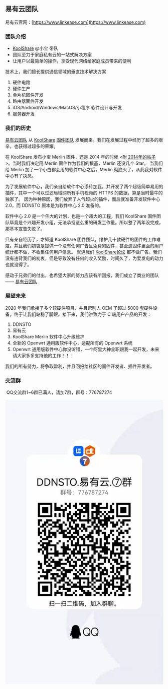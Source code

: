 ## 易有云团队

易有云官网：[https://www.linkease.com](https://www.linkease.com)

### 团队介绍
* [KoolShare](https://koolshare.cn/space-uid-2380.html) @小宝 带队
* 团队至力于家庭私有云的一站式解决方案
* 让用户以最简单的操作，享受现代网络给家庭成员带来的便利

技术上，我们擅长提供通信领域的垂直技术解决方案

1. 硬件电路
2. 硬件生产
3. 单片机固件开发
4. 路由器固件开发
5. iOS/Android/Windows/MacOS/小程序 软件设计与开发
6. 服务器开发

### 我们的历史

[易有云团队](https://github.com/linkease/) 从 [KoolShare](https://www.koolshare.cn) [固件团队](https://github.com/koolshare/) 
发展而来。我们在发展过程中经历了超多的艰辛，也获得过超多的荣耀。

在 KoolShare 发布小宝 Merlin 固件，还是 2014 年的时候 <附 [2014年的帖子](https://koolshare.cn/thread-1814-1-1.html) >。当时我们决定用 Merlin 固件作为我们的根基，Merlin 还没几个 Star。
当我们给 Merlin 加了一个小白都会用的软件中心之后，Merlin 彻底火了，从此我对软件中心有了执念。

为了发展软件中心，我们亲自给软件中心添砖加瓦，并开发了两个超级简单易用的插件，其中一个可以过滤局域网所有手机视频的 HTTPS 的数据，算是当时最牛的独家了。
因为种种原因，我们放弃了人气超火的插件，而后就准备开发软件中心 2.0，而 DDNSTO 原本是为软件中心 2.0 准备的。

软件中心 2.0 是一个伟大的计划，也是一个超大的工程，我们 KoolShare 固件团队毕竟是个兴趣开发小组，无法承担这么重的研发工作量。所以整了两年没完成，那基本宣告失败了。

只有亲自经历了，才知道 KoolShare 固件团队，维护几十款硬件的固件的工作难度。并且我们初衷是提供一个没有任何广告且免费的固件，甚至连固件里面的用户统计都不做，不收集任何用户信息。
就连我们 [KoolShare论坛](https://www.koolshare.cn) 都不做广告。我们没有违背我们的初衷，但是导致没有任何的收入奖励，时间久了，为爱发电的动力也就没得了。

感动于兄弟们的付出，也希望大家的努力应该有所回报，我们成立了商业的团队—— [易有云团队](https://www.linkease.com)

### 展望未来

2020 年我们承接了多个软硬件项目，并且帮别人 OEM 了超过 5000 套硬件设备，终于让我们站稳了脚跟。接下来，我们讲致力于 C 端用户产品的开发：

1. DDNSTO 
2. 易有云
3. KoolShare Merlin 软件中心升级维护
4. 全新的 Openwrt 通用版软件中心，适配所有的 Openwrt 系统
5. Openwrt 通用版软件中心你没听错，一个阿里大神全职跟我一起开发，未来请大家多多支持他的工作！！！

我们的所有努力，将争取盈利，并且回报给社区的固件开发者、插件开发者。

### 交流群

​												QQ交流群1~6群已满人，请加7群，群号：776787274

![img](./about/qq.jpeg)
